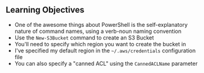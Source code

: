 ## Learning Objectives

* One of the awesome things about PowerShell is the self-explanatory nature of command names, using a verb-noun naming convention
* Use the `New-S3Bucket` command to create an S3 Bucket
* You'll need to specify which region you want to create the bucket in
* I've specified my default region in the `~/.aws/credentials` configuration file
* You can also specify a "canned ACL" using the `CannedACLName` parameter